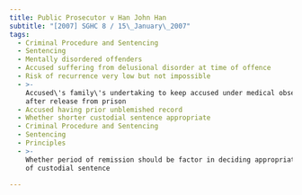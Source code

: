 ```yaml
---
title: Public Prosecutor v Han John Han
subtitle: "[2007] SGHC 8 / 15\_January\_2007"
tags:
  - Criminal Procedure and Sentencing
  - Sentencing
  - Mentally disordered offenders
  - Accused suffering from delusional disorder at time of offence
  - Risk of recurrence very low but not impossible
  - >-
    Accused\'s family\'s undertaking to keep accused under medical observation
    after release from prison
  - Accused having prior unblemished record
  - Whether shorter custodial sentence appropriate
  - Criminal Procedure and Sentencing
  - Sentencing
  - Principles
  - >-
    Whether period of remission should be factor in deciding appropriate length
    of custodial sentence

---
```


